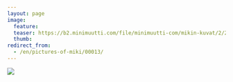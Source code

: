 ```yaml
---
layout: page
image:
  feature:
  teaser: https://b2.minimuutti.com/file/minimuutti-com/mikin-kuvat/2/20130524_162639-245px (2).jpg
  thumb:
redirect_from:
  - /en/pictures-of-miki/00013/
---
```


![](https://b2.minimuutti.com/file/minimuutti-com/mikin-kuvat/2/20130524_162639-800px.jpg)
